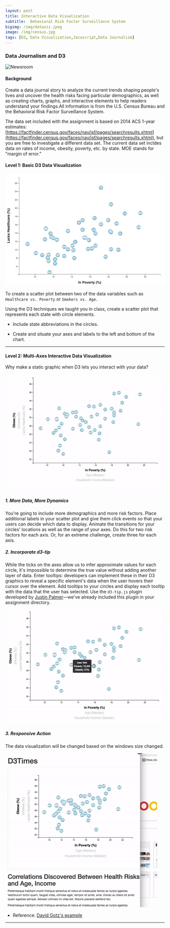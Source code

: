 ```yaml
---
layout: post
title: Interactive Data Visualization 
subtitle:  Behavioral Risk Factor Surveillance System
bigimg: /img/dataviz.jpeg
image: /img/census.jpg
tags: [D3, Data Visualization,Jacascript,Data Journalism]
---
```





### Data Journalism and D3

![Newsroom](https://media.giphy.com/media/v18Vgxabu8pi0/giphy.gif)

#### Background

Create a data journal story to analyze the current trends shaping people's lives and uncover the health risks facing particular demographics, as well as creating charts, graphs, and interactive elements to help readers understand your findings.All information is from the U.S. Census Bureau and the Behavioral Risk Factor Surveillance System.

The data set included with the assignment is based on 2014 ACS 1-year estimates: [https://factfinder.census.gov/faces/nav/jsf/pages/searchresults.xhtml](https://factfinder.census.gov/faces/nav/jsf/pages/searchresults.xhtml), but you are free to investigate a different data set. The current data set incldes data on rates of income, obesity, poverty, etc. by state. MOE stands for "margin of error."


#### Level 1: Basic D3 Data Visualization

![4-scatter](img/4-scatter.jpg)

To create a scatter plot between two of the data variables such as `Healthcare vs. Poverty` or `Smokers vs. Age`.

Using the D3 techniques we taught you in class, create a scatter plot that represents each state with circle elements. 

* Include state abbreviations in the circles.

* Create and situate your axes and labels to the left and bottom of the chart.

- - -

#### Level 2: Multi-Axes Interactive Data Visualization

Why make a static graphic when D3 lets you interact with your data?

![7-animated-scatter](img/7-animated-scatter.gif)

##### 1. More Data, More Dynamics

You're going to include more demographics and more risk factors. Place additional labels in your scatter plot and give them click events so that your users can decide which data to display. Animate the transitions for your circles' locations as well as the range of your axes. Do this for two risk factors for each axis. Or, for an extreme challenge, create three for each axis.

##### 2. Incorporate d3-tip

While the ticks on the axes allow us to infer approximate values for each circle, it's impossible to determine the true value without adding another layer of data. Enter tooltips: developers can implement these in their D3 graphics to reveal a specific element's data when the user hovers their cursor over the element. Add tooltips to your circles and display each tooltip with the data that the user has selected. Use the `d3-tip.js` plugin developed by [Justin Palmer](https://github.com/Caged)—we've already included this plugin in your assignment directory.

![8-tooltip](img/8-tooltip.gif)

##### 3. Responsive Action

The data visualization will be changed based on the windows size changed.   

![9-Responsive](img/9-responsive-d3.gif)


* Reference:  [David Gotz's example](https://bl.ocks.org/davegotz/bd54b56723c154d25eedde6504d30ad7)

- - -
